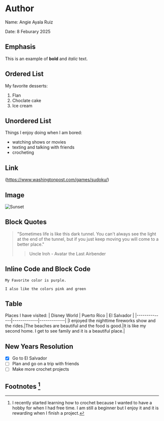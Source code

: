 # Author
Name: Angie Ayala Ruiz

Date: 8 Feburary 2025

## Emphasis

This is an example of **bold** and *italic* text.

## Ordered List

My favorite desserts:

1. Flan
2. Choclate cake
3. Ice cream

## Unordered List

Things I enjoy doing when I am bored:

- watching shows or movies
- texting and talking with friends
- crocheting

## Link

(https://www.washingtonpost.com/games/sudoku/)

## Image

![Sunset](https://raw.githubusercontent.com/angienar/Data110/refs/heads/main/IMG_1859.HEIC)

## Block Quotes

>"Sometimes life is like this dark tunnel. You can't always see the light at the end of the tunnel, but if you just keep moving you will come to a better place."
>> Uncle Iroh - Avatar the Last Airbender

## Inline Code and Block Code

`My Favorite color is purple.`

```
I also like the colors pink and green
```

## Table

Places I have visited:
| Disney World | Puerto Rico | El Salvador | 
|--------------|-------------|-------------|
|I enjoyed the nighttime fireworks show and the rides.|The beaches are beautiful and the food is good.|It is like my second home. I get to see family and it is a beautiful place.|

## New Years Resolution

- [x] Go to El Salvador
- [ ] Plan and go on a trip with friends
- [ ] Make more crochet projects

## Footnotes [^1]

[^1]:I recently started learning how to crochet because I wanted to have a hobby for when I had free time. I am still a beginner but I enjoy it and it is rewarding when I finish a project.
